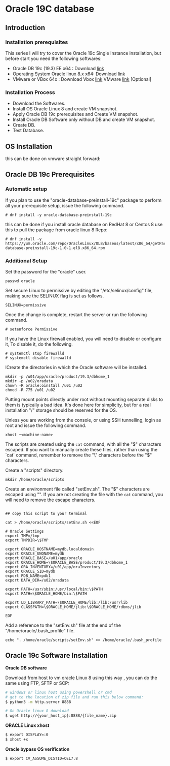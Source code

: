 # Oracle 19C database 



## Introduction 

### Installation prerequisites 

This series I will try to cover the Oracle 19c Single Instance installation, but before start you need the following softwares: 

* Oracle DB 19c (19.3) EE x64 : Download [link](https://www.oracle.com/database/technologies/oracle-database-software-downloads.html#19c)
* Operating System Oracle linux 8.x x64: Download [link](https://yum.oracle.com/oracle-linux-isos.html)
* VMware or VBox 64x : Download Vbox [link](https://www.virtualbox.org/wiki/Downloads) VMware [link](https://my.vmware.com/en/web/vmware/downloads/info/slug/desktop_end_user_computing/vmware_workstation_pro/16_0) [Optional]

### Installation Process

* Download the Softwares.
* Install OS Oracle Linux 8 and create VM snapshot.
* Apply Oracle DB 19c prerequisites and Create VM snapshot.
* Install Oracle DB Software only without DB and create VM snapshot. 
* Create DB.
* Test Database. 



## OS Installation 

this can be done on vmware straight forward:

## Oracle DB 19c Prerequisites 

### Automatic setup 

If you plan to use the "oracle-database-preinstall-19c" package to  perform all your prerequisite setup, issue the following command.

```
# dnf install -y oracle-database-preinstall-19c
```

this can be done if you install oracle database on RedHat 8 or Centos 8 use this to pull the package from oracle linux 8 Repo:

```
# dnf install -y https://yum.oracle.com/repo/OracleLinux/OL8/baseos/latest/x86_64/getPackage/oracle-database-preinstall-19c-1.0-1.el8.x86_64.rpm
```



### Additional Setup



Set the password for the "oracle" user.

```
passwd oracle
```

Set secure Linux to permissive by editing the "/etc/selinux/config" file, making sure the SELINUX flag is set as follows.

```
SELINUX=permissive
```

Once the change is complete, restart the server or run the following command.

```
# setenforce Permissive
```

If you have the Linux firewall enabled, you will need to disable or configure it, To disable it, do the following.

```
# systemctl stop firewalld
# systemctl disable firewalld
```

ICreate the directories in which the Oracle software will be installed.

```
mkdir -p /u01/app/oracle/product/19.3/dbhome_1
mkdir -p /u02/oradata
chown -R oracle:oinstall /u01 /u02
chmod -R 775 /u01 /u02
```

Putting  mount points directly under root without mounting separate disks to them is typically a bad idea. It's done here for simplicity, but for a real  installation "/" storage should be reserved for the OS.

Unless you are working from the console, or using SSH tunnelling, login as root and issue the following command.

```
xhost +<machine-name>
```

 The scripts are created using the `cat` command, with all the "$" characters escaped. If you want to manually create these files, rather than using the `cat` command, remember to remove the "\" characters before the "$" characters.

Create a "scripts" directory.

```
mkdir /home/oracle/scripts
```

Create an environment file called "setEnv.sh". The "$" characters are escaped using "\". If you are not creating the file with the `cat` command, you will need to remove the escape characters.

```

## copy this script to your terminal

cat > /home/oracle/scripts/setEnv.sh <<EOF

# Oracle Settings
export TMP=/tmp
export TMPDIR=\$TMP

export ORACLE_HOSTNAME=mydb.localdomain
export ORACLE_UNQNAME=mydb
export ORACLE_BASE=/u01/app/oracle
export ORACLE_HOME=\$ORACLE_BASE/product/19.3/dbhome_1
export ORA_INVENTORY=/u01/app/oraInventory
export ORACLE_SID=mydb
export PDB_NAME=pdb1
export DATA_DIR=/u02/oradata

export PATH=/usr/sbin:/usr/local/bin:\$PATH
export PATH=\$ORACLE_HOME/bin:\$PATH

export LD_LIBRARY_PATH=\$ORACLE_HOME/lib:/lib:/usr/lib
export CLASSPATH=\$ORACLE_HOME/jlib:\$ORACLE_HOME/rdbms/jlib

EOF
```

Add a reference to the "setEnv.sh" file at the end of the "/home/oracle/.bash_profile" file.

```
echo ". /home/oracle/scripts/setEnv.sh" >> /home/oracle/.bash_profile
```



## Oracle 19c Software Installation 

**Oracle DB software**

Download from host to vm oracle Linux 8 using this way , you can do the same using FTP, SFTP or SCP: 

```bash
# windows or linux host using powershell or cmd 
# got to the location of zip file and run this below command:
$ python3 -m http.server 8888

# On Oracle linux 8 download 
$ wget http://{your_host_ip}:8888/{file_name}.zip
```

**ORACLE Linux xhost**

```bash
$ export DISPLAY=:0
$ xhost +x 

```

**Oracle bypass OS verification**

```bash
$ export CV_ASSUME_DISTID=OEL7.8
```









